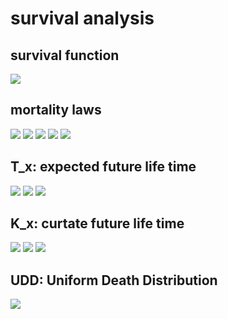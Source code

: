 # survival analysis #
## survival function ##
![](http://i.imgur.com/j9nBrk1.jpg)
## mortality laws ##
![](http://i.imgur.com/jGRixPF.jpg)
![](http://i.imgur.com/BF0DL6v.jpg)
![](http://i.imgur.com/HNA3rZL.jpg)
![](http://i.imgur.com/xg2Hf3k.jpg)
![](http://i.imgur.com/DLJ8KTZ.jpg)
## T_x: expected future life time ##
![](http://i.imgur.com/vJu05ZC.jpg)
![](http://i.imgur.com/N1vEb6J.jpg)
![](http://i.imgur.com/lY0K1jw.jpg)
## K_x: curtate future life time ##
![](http://i.imgur.com/gqaLBEj.jpg)
![](http://i.imgur.com/7Ojpei6.jpg)
![](http://i.imgur.com/YtCpSYo.jpg)
## UDD: Uniform Death Distribution ##
![](http://i.imgur.com/gWUwQds.jpg)

